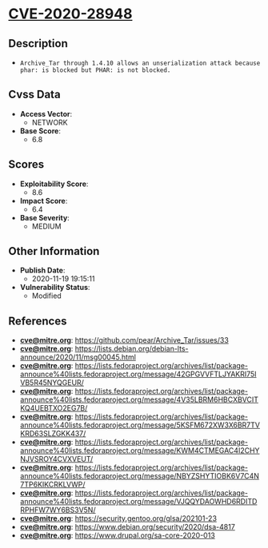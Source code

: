 
# [CVE-2020-28948](https://github.com/pear/Archive_Tar/issues/33)

## Description

- `Archive_Tar through 1.4.10 allows an unserialization attack because phar: is blocked but PHAR: is not blocked.`

## Cvss Data

- **Access Vector**:
  - NETWORK
- **Base Score**:
  - 6.8

## Scores

- **Exploitability Score**:
  - 8.6
- **Impact Score**:
  - 6.4
- **Base Severity**:
  - MEDIUM

## Other Information

- **Publish Date**:
  - 2020-11-19 19:15:11
- **Vulnerability Status**:
  - Modified

## References

- **cve@mitre.org**: https://github.com/pear/Archive_Tar/issues/33
- **cve@mitre.org**: https://lists.debian.org/debian-lts-announce/2020/11/msg00045.html
- **cve@mitre.org**: https://lists.fedoraproject.org/archives/list/package-announce%40lists.fedoraproject.org/message/42GPGVVFTLJYAKRI75IVB5R45NYQGEUR/
- **cve@mitre.org**: https://lists.fedoraproject.org/archives/list/package-announce%40lists.fedoraproject.org/message/4V35LBRM6HBCXBVCITKQ4UEBTXO2EG7B/
- **cve@mitre.org**: https://lists.fedoraproject.org/archives/list/package-announce%40lists.fedoraproject.org/message/5KSFM672XW3X6BR7TVKRD63SLZGKK437/
- **cve@mitre.org**: https://lists.fedoraproject.org/archives/list/package-announce%40lists.fedoraproject.org/message/KWM4CTMEGAC4I2CHYNJVSROY4CVXVEUT/
- **cve@mitre.org**: https://lists.fedoraproject.org/archives/list/package-announce%40lists.fedoraproject.org/message/NBYZSHYTIOBK6V7C4N7TP6KIKCRKLVWP/
- **cve@mitre.org**: https://lists.fedoraproject.org/archives/list/package-announce%40lists.fedoraproject.org/message/VJQQYDAOWHD6RDITDRPHFW7WY6BS3V5N/
- **cve@mitre.org**: https://security.gentoo.org/glsa/202101-23
- **cve@mitre.org**: https://www.debian.org/security/2020/dsa-4817
- **cve@mitre.org**: https://www.drupal.org/sa-core-2020-013
